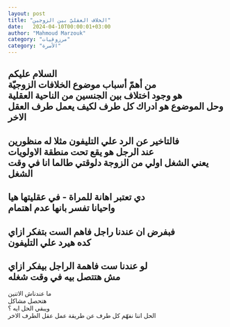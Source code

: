 ```yaml
---
layout: post
title: "الخلاف العقليّ بين الزوجين"
date:   2024-04-10T00:00:01+03:00
author: "Mahmoud Marzouk"
category: "مرزوقيات"
category: "الأسرة"
---
```



السلام عليكم  
من أهمّ أسباب موضوع الخلافات الزوجيّة  
هو وجود اختلاف بين الجنسين من الناحية العقلية  
وحل الموضوع هو ادراك كل طرف لكيف يعمل طرف العقل
الاخر  
-  
فالتاخير عن الرد علي التليفون مثلا له منظورين  
عند الرجل هو يقع تحت منطقة الاولويات  
يعني الشغل اولي من الزوجة دلوقتي طالما انا في وقت
الشغل  
-  
دي تعتبر اهانة للمراة - في عقليتها هيا  
واحيانا تفسر بانها عدم اهتمام  
-  
فبفرض ان عندنا راجل فاهم الست بتفكر ازاي  
كده هيرد علي التليفون  
-  
لو عندنا ست فاهمة الراجل بيفكر ازاي  
مش هتتصل بيه في وقت شغله  
-  
ما عندناش الاتنين  
هتحصل مشاكل  
ويبقي الحل ايه ؟  
الحل اننا نفهّم كل طرف عن طريقة عمل عقل الطرف
الاخر
